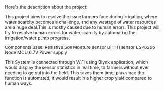 Here's the description about the project:

This project aims to resolve the issue farmers face during irrigation, where water scarcity becomes a challenge, and any wastage of water resources are a 
huge deal.This is mostly caused due to human errors.
This project will try to resolve human errors for water scarcity by automating the irrigation/water pump progress.

Components used:
Resistive Soil Moisture sensor
DHT11 sensor
ESP8266 Node MCU
6.7V Power supply

This System is connected through WiFi using Blynk application, which would display the sensor statistics in real time, to farmers without ever needing to go out into the field.
This saves them time, plus since the function is automated, it would result in a higher crop yield compared to human ways.
